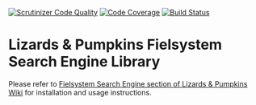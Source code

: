 [![Scrutinizer Code Quality](https://scrutinizer-ci.com/g/lizards-and-pumpkins/lib-search-engine-filesystem/badges/quality-score.png?b=master)](https://scrutinizer-ci.com/g/lizards-and-pumpkins/lib-search-engine-filesystem/?branch=master) [![Code Coverage](https://scrutinizer-ci.com/g/lizards-and-pumpkins/lib-search-engine-filesystem/badges/coverage.png?b=master)](https://scrutinizer-ci.com/g/lizards-and-pumpkins/lib-search-engine-filesystem/?branch=master) [![Build Status](https://scrutinizer-ci.com/g/lizards-and-pumpkins/lib-search-engine-filesystem/badges/build.png?b=master)](https://scrutinizer-ci.com/g/lizards-and-pumpkins/lib-search-engine-filesystem/build-status/master)

# Lizards & Pumpkins Fielsystem Search Engine Library

Please refer to [Fielsystem Search Engine section of Lizards & Pumpkins Wiki](https://github.com/lizards-and-pumpkins/catalog/wiki/search-engine-filesystem) for installation and usage instructions.
